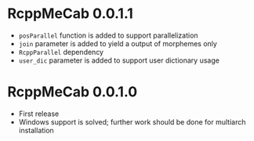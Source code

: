 # RcppMeCab 0.0.1.1

+ `posParallel` function is added to support parallelization
+ `join` parameter is added to yield a output of morphemes only
+ `RcppParallel` dependency
+ `user_dic` parameter is added to support user dictionary usage

# RcppMeCab 0.0.1.0

+ First release
+ Windows support is solved; further work should be done for multiarch installation
